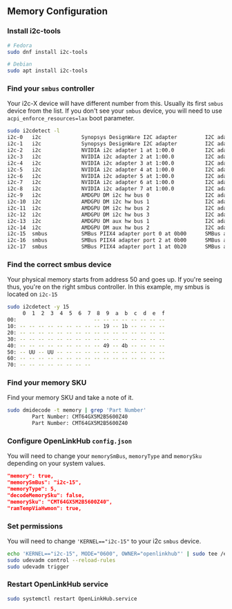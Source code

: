 ## Memory Configuration

### Install i2c-tools
```bash
# Fedora
sudo dnf install i2c-tools

# Debian
sudo apt install i2c-tools
```

### Find your `smbus` controller
Your i2c-X device will have different number from this. Usually its first `smbus` device from the list. If you don't see your `smbus` device, you will need to use `acpi_enforce_resources=lax` boot parameter.
```bash
sudo i2cdetect -l
i2c-0   i2c             Synopsys DesignWare I2C adapter         I2C adapter
i2c-1   i2c             Synopsys DesignWare I2C adapter         I2C adapter
i2c-2   i2c             NVIDIA i2c adapter 1 at 1:00.0          I2C adapter
i2c-3   i2c             NVIDIA i2c adapter 2 at 1:00.0          I2C adapter
i2c-4   i2c             NVIDIA i2c adapter 3 at 1:00.0          I2C adapter
i2c-5   i2c             NVIDIA i2c adapter 4 at 1:00.0          I2C adapter
i2c-6   i2c             NVIDIA i2c adapter 5 at 1:00.0          I2C adapter
i2c-7   i2c             NVIDIA i2c adapter 6 at 1:00.0          I2C adapter
i2c-8   i2c             NVIDIA i2c adapter 7 at 1:00.0          I2C adapter
i2c-9   i2c             AMDGPU DM i2c hw bus 0                  I2C adapter
i2c-10  i2c             AMDGPU DM i2c hw bus 1                  I2C adapter
i2c-11  i2c             AMDGPU DM i2c hw bus 2                  I2C adapter
i2c-12  i2c             AMDGPU DM i2c hw bus 3                  I2C adapter
i2c-13  i2c             AMDGPU DM aux hw bus 1                  I2C adapter
i2c-14  i2c             AMDGPU DM aux hw bus 2                  I2C adapter
i2c-15  smbus           SMBus PIIX4 adapter port 0 at 0b00      SMBus adapter
i2c-16  smbus           SMBus PIIX4 adapter port 2 at 0b00      SMBus adapter
i2c-17  smbus           SMBus PIIX4 adapter port 1 at 0b20      SMBus adapter
```

### Find the correct smbus device
Your physical memory starts from address 50 and goes up. If you're seeing thus, you're on the right smbus controller. In this example, my smbus is located on `i2c-15`
```bash
sudo i2cdetect -y 15
     0  1  2  3  4  5  6  7  8  9  a  b  c  d  e  f
00:                         -- -- -- -- -- -- -- -- 
10: -- -- -- -- -- -- -- -- -- 19 -- 1b -- -- -- -- 
20: -- -- -- -- -- -- -- -- -- -- -- -- -- -- -- -- 
30: -- -- -- -- -- -- -- -- -- -- -- -- -- -- -- -- 
40: -- -- -- -- -- -- -- -- -- 49 -- 4b -- -- -- -- 
50: -- UU -- UU -- -- -- -- -- -- -- -- -- -- -- -- 
60: -- -- -- -- -- -- -- -- -- -- -- -- -- -- -- -- 
70: -- -- -- -- -- -- -- --
```

### Find your memory SKU
Find your memory SKU and take a note of it. 
```bash
sudo dmidecode -t memory | grep 'Part Number'
        Part Number: CMT64GX5M2B5600Z40
        Part Number: CMT64GX5M2B5600Z40
```

### Configure OpenLinkHub `config.json`
You will need to change your `memorySmBus`, `memoryType` and `memorySku` depending on your system values. 
```json
"memory": true,
"memorySmBus": "i2c-15",
"memoryType": 5,
"decodeMemorySku": false,
"memorySku": "CMT64GX5M2B5600Z40",
"ramTempViaHwmon": true,
```

### Set permissions
You will need to change `'KERNEL=="i2c-15"` to your i2c `smbus` device. 
```bash
echo 'KERNEL=="i2c-15", MODE="0600", OWNER="openlinkhub"' | sudo tee /etc/udev/rules.d/98-corsair-memory.rules
sudo udevadm control --reload-rules
sudo udevadm trigger
```

### Restart OpenLinkHub service
```bash
sudo systemctl restart OpenLinkHub.service
```